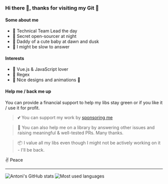 ### Hi there 👋, thanks for visiting my Git 💚

#### Some about me
- 🧢 Technical Team Lead the day
- 🧙 Secret open-sourcer at night
- 🐣 Daddy of a cute baby at dawn and dusk
- 🤷 I might be slow to answer

#### Interests
- 🖖 Vue.js & JavaScript lover
- 🦖 Regex
- 🦄 Nice designs and animations 🧦


#### Help me / back me up
You can provide a financial support to help my libs stay green or if you like it / use it for profit.
> 💕 You can support my work by [sponsoring me](https://github.com/sponsors/antoniandre)

> 🔨 You can also help me on a library by answering other issues and raising meaningful & well-tested PRs. Many thanks.

> 📦 I value all my libs even though I might not be actively working on it - I'll be back.

✌️ Peace

___

![Antoni's GitHub stats](https://github-readme-stats.vercel.app/api?username=antoniandre&hide=prs&text_color=586069&layout=compact&hide_border=true&show_icons=true)
![Most used languages](https://github-readme-stats.vercel.app/api/top-langs/?username=antoniandre&text_color=586069&layout=compact&hide_border=true&title_color=0366d6&count_private=true&include_all_commits=true&show_icons=true)
